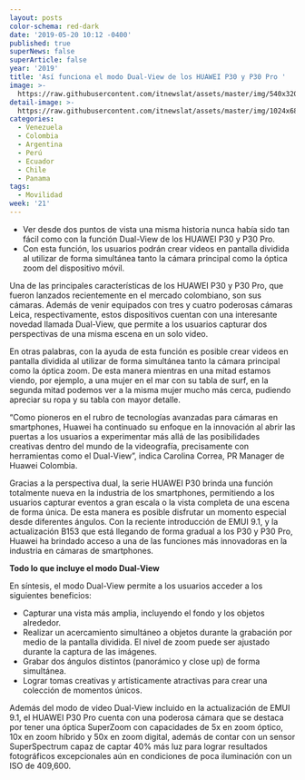 ```yaml
---
layout: posts
color-schema: red-dark
date: '2019-05-20 10:12 -0400'
published: true
superNews: false
superArticle: false
year: '2019'
title: 'Así funciona el modo Dual-View de los HUAWEI P30 y P30 Pro '
image: >-
  https://raw.githubusercontent.com/itnewslat/assets/master/img/540x320/dual-view-p.jpg
detail-image: >-
  https://raw.githubusercontent.com/itnewslat/assets/master/img/1024x680/dual-view-g.jpg
categories:
  - Venezuela
  - Colombia
  - Argentina
  - Perú
  - Ecuador
  - Chile
  - Panama
tags:
  - Movilidad
week: '21'
---
```

- Ver desde dos puntos de vista una misma historia nunca había sido tan fácil como con la función Dual-View de los HUAWEI P30 y P30 Pro.
- Con esta función, los usuarios podrán crear videos en pantalla dividida al utilizar de forma simultánea tanto la cámara principal como la óptica zoom del dispositivo móvil.

Una de las principales características de los HUAWEI P30 y P30 Pro, que fueron lanzados recientemente en el mercado colombiano, son sus cámaras. Además de venir equipados con tres y cuatro poderosas cámaras Leica, respectivamente, estos dispositivos cuentan con una interesante novedad llamada Dual-View, que permite a los usuarios capturar dos perspectivas de una misma escena en un solo video.

En otras palabras, con la ayuda de esta función es posible crear videos en pantalla dividida al utilizar de forma simultánea tanto la cámara principal como la óptica zoom. De esta manera mientras en una mitad estamos viendo, por ejemplo, a una mujer en el mar con su tabla de surf, en la segunda mitad podemos ver a la misma mujer mucho más cerca, pudiendo apreciar su ropa y su tabla con mayor detalle. 

“Como pioneros en el rubro de tecnologías avanzadas para cámaras en smartphones, Huawei ha continuado su enfoque en la innovación al abrir las puertas a los usuarios a experimentar más allá de las posibilidades creativas dentro del mundo de la videografía, precisamente con herramientas como el Dual-View”, indica Carolina Correa, PR Manager de Huawei Colombia.  

Gracias a la perspectiva dual, la serie HUAWEI P30 brinda una función totalmente nueva en la industria de los smartphones, permitiendo a los usuarios capturar eventos a gran escala o la vista completa de una escena de forma única. De esta manera es posible disfrutar un momento especial desde diferentes ángulos. 
Con la reciente introducción de EMUI 9.1, y la actualización B153 que está llegando de forma gradual a los P30 y P30 Pro, Huawei ha brindado acceso a una de las funciones más innovadoras en la industria en cámaras de smartphones.

**Todo lo que incluye el modo Dual-View**

En síntesis, el modo Dual-View permite a los usuarios acceder a los siguientes beneficios:

- Capturar una vista más amplia, incluyendo el fondo y los objetos alrededor.
- Realizar un acercamiento simultáneo a objetos durante la grabación por medio de la pantalla dividida. El nivel de zoom puede ser ajustado durante la captura de las imágenes. 
- Grabar dos ángulos distintos (panorámico y close up) de forma simultánea.
- Lograr tomas creativas y artísticamente atractivas para crear una colección de momentos únicos.

Además del modo de video Dual-View incluido en la actualización de EMUI 9.1, el HUAWEI P30 Pro cuenta con una poderosa cámara que se destaca por tener una óptica SuperZoom con capacidades de 5x en zoom óptico, 10x en zoom híbrido y 50x en zoom digital, además de contar con un sensor SuperSpectrum capaz de captar 40% más luz para lograr resultados fotográficos excepcionales aún en condiciones de poca iluminación con un ISO de 409,600.

